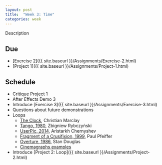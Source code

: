 ```yaml
---
layout: post
title:  "Week 3: Time"
categories: week
---
```


Description

## Due

* [Exercise 2]({{ site.baseurl }}/Assignments/Exercise-2.html)
* [Project 1]({{ site.baseurl }}/Assignments/Project-1.html)

## Schedule

* Critique Project 1
* After Effects Demo 3
* Introduce [Exercise 3]({{ site.baseurl }}/Assignments/Exercise-3.html)
* Questions about future demonstrations
* Loops
  * [The Clock](https://www.youtube.com/watch?v=xp4EUryS6ac), Christian Marclay
  * [Tango, 1980](https://vimeo.com/90339479), Zbigniew Rybczyński
  * [UserPic, 2014](https://vimeo.com/110937131), Aristarkh Chernyshev
  * [Fragment of a Crusifixion, 1999](https://www.youtube.com/watch?v=cu12tN8AJdU), Paul Pfeiffer
  * [Overture, 1986](https://theorynow.blogspot.com/2008/04/postnarrative-structure.html), Stan Douglas
  * [Cinemagraphs examples](https://www.youtube.com/watch?v=ydyGiq7hnOg)
* Introduce [Project 2: Loop]({{ site.baseurl }}/Assignments/Project-2.html)
